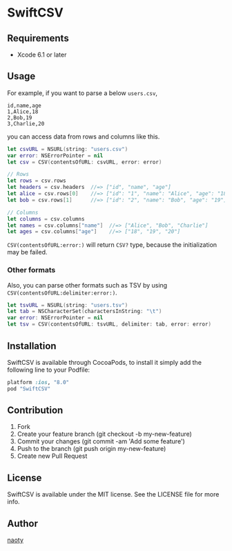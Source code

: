 # SwiftCSV

## Requirements

* Xcode 6.1 or later

## Usage

For example, if you want to parse a below `users.csv`,

```csv
id,name,age
1,Alice,18
2,Bob,19
3,Charlie,20
```

you can access data from rows and columns like this.

```swift
let csvURL = NSURL(string: "users.csv")
var error: NSErrorPointer = nil
let csv = CSV(contentsOfURL: csvURL, error: error)

// Rows
let rows = csv.rows
let headers = csv.headers  //=> ["id", "name", "age"]
let alice = csv.rows[0]    //=> ["id": "1", "name": "Alice", "age": "18"]
let bob = csv.rows[1]      //=> ["id": "2", "name": "Bob", "age": "19"]

// Columns
let columns = csv.columns
let names = csv.columns["name"]  //=> ["Alice", "Bob", "Charlie"]
let ages = csv.columns["age"]    //=> ["18", "19", "20"]
```

`CSV(contentsOfURL:error:)` will return `CSV?` type, because the initialization may be failed.

### Other formats

Also, you can parse other formats such as TSV by using `CSV(contentsOfURL:delimiter:error:)`.

```swift
let tsvURL = NSURL(string: "users.tsv")
let tab = NSCharacterSet(charactersInString: "\t")
var error: NSErrorPointer = nil
let tsv = CSV(contentsOfURL: tsvURL, delimiter: tab, error: error)
```

## Installation

SwiftCSV is available through CocoaPods, to install it simply add the following line to your Podfile:

```ruby
platform :ios, "8.0"
pod "SwiftCSV"
```

## Contribution

1. Fork
2. Create your feature branch (git checkout -b my-new-feature)
3. Commit your changes (git commit -am 'Add some feature')
4. Push to the branch (git push origin my-new-feature)
5. Create new Pull Request

## License

SwiftCSV is available under the MIT license. See the LICENSE file for more info.

## Author

[naoty](https://github.com/naoty)


